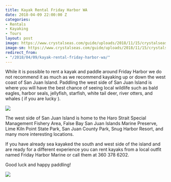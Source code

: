 ```yaml
---
title: Kayak Rental Friday Harbor WA
date: 2018-04-09 22:00:00 Z
categories:
- Rentals
- Kayaking
- Tours
layout: post
image: https://www.crystalseas.com/guide/uploads/2018/11/15/crystalseas-kayaking-photo-paddlingNEt.jpg
image-sm: https://www.crystalseas.com/guide/uploads/2018/11/15/crystalseas-kayaking-photo-paddlingNEt.jpg
redirect_from:
- "/2018/04/09/kayak-rental-friday-harbor-wa/"
---
```


While it is possible to rent a kayak and paddle around Friday Harbor we do not recommend it as much as we recommend kayaking up or down the west coast of San Juan Island.  Paddling the west side of San Juan Island is where you will have the best chance of seeing local wildlife such as bald eagles, harbor seals, jellyfish, starfish, white tail deer, river otters, and whales (  if you are lucky  ).

![](https://stqsfya1eeoulo.dreamhosters.com/2018-12-03_17-37-21.jpg)

The west side of San Juan Island is home to the Haro Strait Special Management Fishery Area, False Bay San Juan Islands Marine Preserve, Lime Kiln Point State Park, San Juan County Park, Snug Harbor Resort, and many more interesting locations.

If you have already sea kayaked the south and west side of the island and are ready for a different experience you can rent kayaks from a local outfit named Friday Harbor Marine or call them at 360 378 6202.

Good luck and happy paddling!

![]({{site.baseurl}}/uploads/2018/11/15/crystalseas-kayaking-photo-paddlingNEt.jpg)
